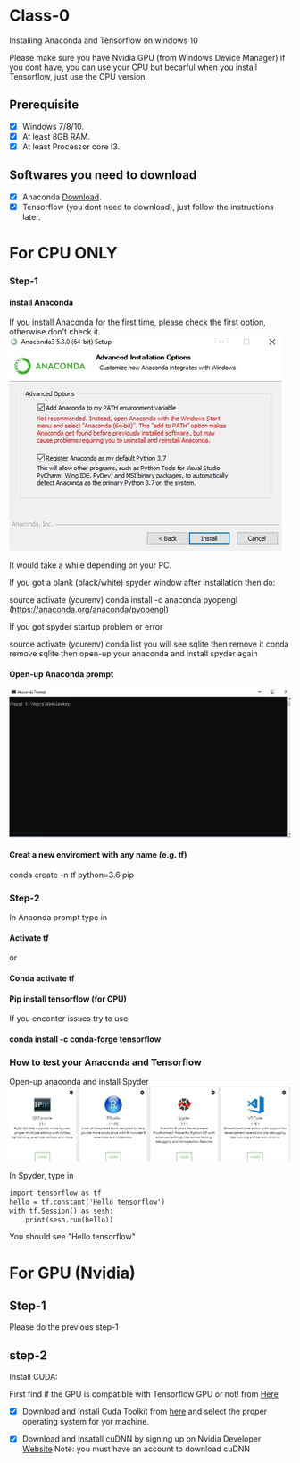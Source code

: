 # Class-0
Installing Anaconda and Tensorflow on windows 10 

Please make sure you have Nvidia GPU (from Windows Device Manager) if you dont have, you can use your CPU but becarful when you install Tensorflow, just use the CPU version.

## Prerequisite
- [x] Windows 7/8/10.
- [x] At least 8GB RAM.
- [x] At least Processor core I3.

## Softwares you need to download

- [x] Anaconda [Download](https://www.anaconda.com/download/#windows).
- [x] Tensorflow (you dont need to download), just follow the instructions later.

# For CPU ONLY

### Step-1 
#### install Anaconda
If you install Anaconda for the first time, please check the first option, otherwise don't check it.
![Anaconda](./pics/Capture1.JPG)

It would take a while depending on your PC.

If you got a blank (black/white) spyder window after installation then do:

source activate (yourenv) conda install -c anaconda pyopengl (https://anaconda.org/anaconda/pyopengl)

If you got spyder startup problem or error

source activate (yourenv)
conda list
you will see  sqlite
then remove it 
conda remove sqlite 
then open-up your anaconda and install spyder again   
#### Open-up Anaconda prompt
![Anaconda](./pics/Capture2.JPG)
#### Creat a new enviroment with any name (e.g. tf)
conda create -n tf python=3.6 pip
### Step-2
In Anaonda prompt type in

#### Activate tf 
or
#### Conda activate tf

#### Pip install tensorflow (for CPU)
If you enconter issues try to use 
#### conda install -c conda-forge tensorflow 

### How to test your Anaconda and Tensorflow
Open-up anaconda and install Spyder
![Spyder](./pics/Capture3.JPG)

In Spyder, type in 

    import tensorflow as tf
    hello = tf.constant('Hello tensorflow')
    with tf.Session() as sesh:
        print(sesh.run(hello)) 
    
You should see "Hello tensorflow"

# For GPU (Nvidia)

## Step-1
Please do the previous step-1

## step-2
Install CUDA:

First find if the GPU is compatible with Tensorflow GPU or not! from [Here](https://developer.nvidia.com/cuda-gpus)
- [x] Download and Install Cuda Toolkit from [here](https://developer.nvidia.com/cuda-downloads) and select the proper operating system for yor machine.
- [x] Download and insatall  cuDNN by signing up on Nvidia Developer [Website](https://developer.nvidia.com/cudnn)
Note: you must have an account to download cuDNN







